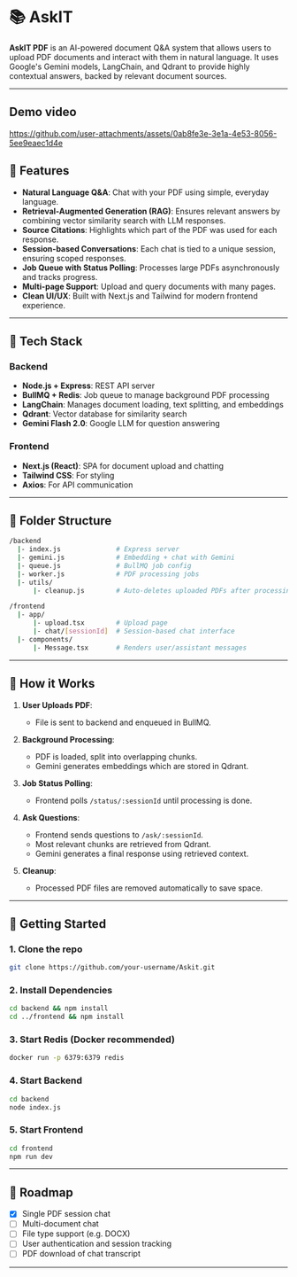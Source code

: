 
# 📚 AskIT

**AskIT PDF** is an AI-powered document Q\&A system that allows users to upload PDF documents and interact with them in natural language. It uses Google's Gemini models, LangChain, and Qdrant to provide highly contextual answers, backed by relevant document sources.

---
## Demo video

https://github.com/user-attachments/assets/0ab8fe3e-3e1a-4e53-8056-5ee9eaec1d4e



## 💪 Features

* **Natural Language Q\&A**: Chat with your PDF using simple, everyday language.
* **Retrieval-Augmented Generation (RAG)**: Ensures relevant answers by combining vector similarity search with LLM responses.
* **Source Citations**: Highlights which part of the PDF was used for each response.
* **Session-based Conversations**: Each chat is tied to a unique session, ensuring scoped responses.
* **Job Queue with Status Polling**: Processes large PDFs asynchronously and tracks progress.
* **Multi-page Support**: Upload and query documents with many pages.
* **Clean UI/UX**: Built with Next.js and Tailwind for modern frontend experience.

---

## 🤖 Tech Stack

### Backend

* **Node.js + Express**: REST API server
* **BullMQ + Redis**: Job queue to manage background PDF processing
* **LangChain**: Manages document loading, text splitting, and embeddings
* **Qdrant**: Vector database for similarity search
* **Gemini Flash 2.0**: Google LLM for question answering

### Frontend

* **Next.js (React)**: SPA for document upload and chatting
* **Tailwind CSS**: For styling
* **Axios**: For API communication

---

## 📂 Folder Structure

```bash
/backend
  |- index.js              # Express server
  |- gemini.js             # Embedding + chat with Gemini
  |- queue.js              # BullMQ job config
  |- worker.js             # PDF processing jobs
  |- utils/
      |- cleanup.js        # Auto-deletes uploaded PDFs after processing

/frontend
  |- app/
      |- upload.tsx        # Upload page
      |- chat/[sessionId]  # Session-based chat interface
  |- components/
      |- Message.tsx       # Renders user/assistant messages
```

---

## 🚜 How it Works

1. **User Uploads PDF**:

   * File is sent to backend and enqueued in BullMQ.

2. **Background Processing**:

   * PDF is loaded, split into overlapping chunks.
   * Gemini generates embeddings which are stored in Qdrant.

3. **Job Status Polling**:

   * Frontend polls `/status/:sessionId` until processing is done.

4. **Ask Questions**:

   * Frontend sends questions to `/ask/:sessionId`.
   * Most relevant chunks are retrieved from Qdrant.
   * Gemini generates a final response using retrieved context.

5. **Cleanup**:

   * Processed PDF files are removed automatically to save space.

---

## 🚀 Getting Started

### 1. Clone the repo

```bash
git clone https://github.com/your-username/Askit.git
```

### 2. Install Dependencies

```bash
cd backend && npm install
cd ../frontend && npm install
```

### 3. Start Redis (Docker recommended)

```bash
docker run -p 6379:6379 redis
```

### 4. Start Backend

```bash
cd backend
node index.js
```

### 5. Start Frontend

```bash
cd frontend
npm run dev
```

---

## 📅 Roadmap

* [x] Single PDF session chat
* [ ] Multi-document chat
* [ ] File type support (e.g. DOCX)
* [ ] User authentication and session tracking
* [ ] PDF download of chat transcript

---
